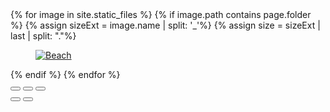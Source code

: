 <!--<link rel="stylesheet" href="/assets/css/gallery.css">-->
<!--<div class="carousel" data-flickity='{ "imagesLoaded": true, "percentPosition": false, "adaptiveHeight": true, "fullscreen": true, "autoPlay": true, "lazyLoad": 1 }'>
  {% for image  in site.static_files %} 
    {% if image.path contains page.folder  %}
    <div class="carousel-cell">
        <img class="carousel-cell-image" data-flickity-lazyload="{{ site.baseurl }}{{ image.path }}" alt="{{image.name}}" />
    </div>      
    {% endif %}  
  {% endfor %}  
</div>
<br/>-->
<!--<div class="row">
  {% for image  in site.static_files %} 
    {% if image.path contains page.folder  %}
        <div class="col s12 m6">
            <div class="card">
                <div class="card-image" >
                    <img src="{{ site.baseurl }}{{ image.path }}" alt="{{image.name}}" />      
                </div>
            </div>
        </div>        
    {% endif %}  
  {% endfor %}  
</div>-->

<!--<div class="row">       
    <div class="picture cf" itemscope="" itemtype="http://schema.org/ImageGallery">
        <figure itemprop="associatedMedia" itemscope="" itemtype="http://schema.org/ImageObject">
            <a href="http://tutsplus.github.io/photoswipe-jquery/img/office-1.jpg" itemprop="contentUrl" data-size="1000x667">
                <img src="http://tutsplus.github.io/photoswipe-jquery/img/office-1-thumb.jpg" height="400" width="600" itemprop="thumbnail" alt="Beach">
            </a>
            </figure>
            <figure itemprop="associatedMedia" itemscope="" itemtype="http://schema.org/ImageObject">
            <a href="/assets/images/Boudoir/Website-37_3332x5617.JPEG" itemprop="contentUrl" data-size="3332x5617">
                <img src="/assets/images/Boudoir/Website-37_3332x5617.JPEG" height="3332" width="5617" itemprop="thumbnail" alt="Beach">
            </a>
            </figure>
        {% for image  in site.static_files %} 
            {% if image.path contains page.folder  %}
            {% assign sizeExt = image.name | split: '_'%}
            {% assign size = sizeExt | last | split: "."%}
                <div class="col s12 m6" >
                    <div class="card">
                        <figure itemprop="associatedMedia" itemscope="" itemtype="http://schema.org/ImageObject">
                            <a href="{{ site.baseurl }}{{ image.path }}" itemprop="contentUrl" data-size="{{ size | first }}">
                                <img src="{{ site.baseurl }}{{ image.path }}"  itemprop="thumbnail" alt="Beach">
                                <p>{{ size | first }}</p>
                            </a>
                        </figure>        
                    </div>
                </div>                                  
            {% endif %}  
        {% endfor %} 
    </div>  
</div>
<p>New</p>-->
<div class="demo-content cf">        
    <div class="picture {{ page.columns }} cf" itemscope="" itemtype="http://schema.org/ImageGallery">        
        {% for image  in site.static_files %} 
        {% if image.path contains page.folder %}
        {% assign sizeExt = image.name | split: '_'%}
        {% assign size = sizeExt | last | split: "."%}
        <figure itemprop="associatedMedia" itemscope="" itemtype="http://schema.org/ImageObject">
            <a href="{{ site.baseurl }}{{ image.path }}" itemprop="contentUrl" data-size="{{ size | first }}">
                <img src="{{ site.baseurl }}{{ image.path }}"  itemprop="thumbnail" alt="Beach">
            </a>
            </figure>  
        {% endif %}  
    {% endfor %}  
    </div>                 
</div>
  
  <!-- Root element of PhotoSwipe. Must have class pswp. -->
  <div class="pswp" tabindex="-1" role="dialog" aria-hidden="true">
      <div class="pswp__bg"></div>
      <div class="pswp__scroll-wrap">
          <div class="pswp__container" style="transform: translate3d(0px, 0px, 0px);">
              <div class="pswp__item" ></div>
              <div class="pswp__item" ></div>
              <div class="pswp__item" ></div>
          </div>
          <div class="pswp__ui pswp__ui--fit pswp__ui--hidden">
              <div class="pswp__top-bar">
                  <div class="pswp__counter"></div>
                  <button class="pswp__button pswp__button--close" title="Close (Esc)" deluminate_imagetype="png"></button>
                  <!--<button class="pswp__button pswp__button--share" title="Share" deluminate_imagetype="png"></button>-->
                  <button class="pswp__button pswp__button--fs" title="Toggle fullscreen" deluminate_imagetype="png"></button>
                  <button class="pswp__button pswp__button--zoom" title="Zoom in/out" deluminate_imagetype="png"></button>
                  <div class="pswp__preloader">
                      <div class="pswp__preloader__icn">
                        <div class="pswp__preloader__cut">
                          <div class="pswp__preloader__donut"></div>
                        </div>
                      </div>
                  </div>
              </div>
              <div class="pswp__share-modal pswp__share-modal--hidden pswp__single-tap">
                  <div class="pswp__share-tooltip"></div> 
              </div>
              <button class="pswp__button pswp__button--arrow--left" title="Previous (arrow left)">
              </button>
              <button class="pswp__button pswp__button--arrow--right" title="Next (arrow right)">
              </button>
              <div class="pswp__caption">
                  <div class="pswp__caption__center"></div>
              </div>
          </div>
      </div>
  </div>
  
<script src="/assets/js/photoswipe.min.js"></script>
<script src="/assets/js/photoswipe-ui-default.min.js"></script>
<!--<script src="/assets/js/script-min.js"></script>    -->
<script src="/assets/js/gallery.js"></script> 
